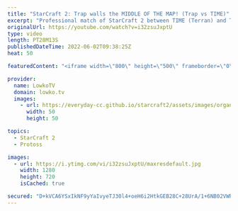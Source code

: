 ```yaml
---
title: "StarCraft 2: Trap walls the MIDDLE OF THE MAP! (Trap vs TIME)"
excerpt: "Professional match of StarCraft 2 between TIME (Terran) and Trap (Protoss). In this game TIME decides to play a very laid back style where he masses up in the way that Maru likes to. Trap tries to fight at many opportunities but can't properly break the Terran turtle.  Support my work on Patreon: https://www.patreon.com/lowkotv"
originalUrl: https://youtube.com/watch?v=i32zsuJxptU
type: video
length: PT28M13S
publishedDateTime: 2022-06-02T09:38:25Z
heat: 50

featuredContent: "<iframe width=\"800\" height=\"500\" frameborder=\"0\" src=\"https://www.youtube.com/embed/i32zsuJxptU\" allow=\"accelerometer; autoplay; encrypted-media; gyroscope; picture-in-picture\" allowfullscreen></iframe>"

provider:
  name: LowkoTV
  domain: lowko.tv
  images:
    - url: https://everyday-cc.github.io/starcraft2/assets/images/organizations/lowko.tv-50x50.jpg
      width: 50
      height: 50

topics:
  - StarCraft 2
  - Protoss

images:
  - url: https://i.ytimg.com/vi/i32zsuJxptU/maxresdefault.jpg
    width: 1280
    height: 720
    isCached: true

secured: "D+kVCA6YSxIkNF9yYaIvyeTJ30l4+oeH6i2HtkGEB28C+28UrA/1+6NB02VWRFUOsM89EiUgvAzi/zuQcXl80w0XA9fefxvfuO1gvjMAgps8pD0eVCJVknxIeaV0ekZ6xuCKrMGWYhg+NWOX1jSniESlAl7tujCkU0g7vmvnVRBzHw+nnQMd2b2Z4LvK5RNPVeM8wNVo1Lr5NRIDXadm5BxswaOibJ61D6PKKIlYPTvlWhyCBSKuQ0V7jFgSmPzTsrzZVnV928+et2Wlxjc40Qh/RubTwnrN9+I28T86bWl+G0lMSPZnj48CziX1qhS6kf8v6YEnQNiI4YRhiVat0yJjXKtPiDkeTFRkLodb4dwh+YzuweVVjN1Cu2/SatX351lkYRBsq3Xy6+jmM+9huTZFmM8Rk3qz6OcT1SYiHmU=;R8ehYdoe+u8U+c4ijxPDKg=="
---
```


